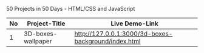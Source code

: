 50 Projects in 50 Days - HTML/CSS and JavaScript

| No    |      Project-Title         | Live Demo-Link                                                                         |
| ----- | -------------------------- |----------------------------------------------------------------------------------------|
|  1    |   3D-boxes-wallpaper       | http://127.0.0.1:3000/3d-boxes-background/index.html                                   |



